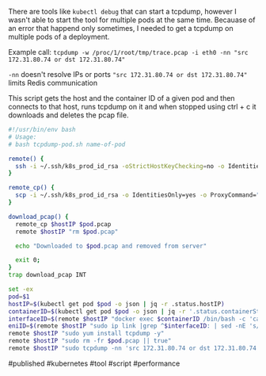 There are tools like `kubectl debug` that can start a tcpdump, however I wasn't able to start the tool for multiple pods at the same time. Becauase of an error that happend only sometimes, I needed to get a tcpdump on multiple pods of a deployment.

Example call:
`tcpdump -w /proc/1/root/tmp/trace.pcap -i eth0 -nn "src 172.31.80.74 or dst 172.31.80.74"`

`-nn` doesn't  resolve IPs or ports
`"src 172.31.80.74 or dst 172.31.80.74"` limits Redis communication

This script gets the host and the container ID of a given pod and then connects to that host, runs tcpdump on it and when stopped using ctrl + c it downloads and deletes the pcap file.

```bash
#!/usr/bin/env bash
# Usage:
# bash tcpdump-pod.sh name-of-pod

remote() {
  ssh -i ~/.ssh/k8s_prod_id_rsa -oStrictHostKeyChecking=no -o IdentitiesOnly=yes -o ServerAliveInterval=60 -o ProxyCommand="ssh -W %h:%p -o ServerAliveInterval=60 server" ec2-user@$1 $2
}

remote_cp() {
  scp -i ~/.ssh/k8s_prod_id_rsa -o IdentitiesOnly=yes -o ProxyCommand="ssh -W %h:%p server" ec2-user@$1:$2 $2
}

download_pcap() {
  remote_cp $hostIP $pod.pcap
  remote $hostIP "rm $pod.pcap"

  echo "Downloaded to $pod.pcap and removed from server"

  exit 0;
}
trap download_pcap INT

set -ex
pod=$1
hostIP=$(kubectl get pod $pod -o json | jq -r .status.hostIP)
containerID=$(kubectl get pod $pod -o json | jq -r '.status.containerStatuses[] | select(.name == "php") | .containerID' | sed 's/^docker:\/\///g')
interfaceID=$(remote $hostIP "docker exec $containerID /bin/bash -c 'cat /sys/class/net/eth0/iflink'")
eniID=$(remote $hostIP "sudo ip link |grep ^$interfaceID: | sed -nE 's/[0-9]+: (.*)@.*/\1/p'")
remote $hostIP "sudo yum install tcpdump -y"
remote $hostIP "sudo rm -fr $pod.pcap || true"
remote $hostIP "sudo tcpdump -nn 'src 172.31.80.74 or dst 172.31.80.74' -w $pod.pcap -i $eniID"
```

#published #kubernetes #tool #script #performance
